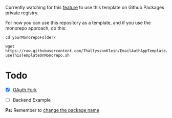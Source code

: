 Currently watching for this [feature] to use this template on Github Packages private registry.

For now you can use this repository as a template, and if you use the monorepo approach, do this:

```
cd yourMonorepoFolder/
```

```
wget https://raw.githubusercontent.com/ThallyssonKlein/EmailAuthAppTemplate/master/useThisTemplateOnMonorepo.sh;sh useThisTemplateOnMonorepo.sh
```

[feature]: https://github.com/react-native-community/cli/issues/927

# Todo
- [X] [OAuth Fork](https://github.com/ThallyssonKlein/OAuth2AppTemplate)
- [ ] Backend Example


**Ps:** Remember to [change the package name](https://stackoverflow.com/questions/37389905/change-package-name-for-android-in-react-native)
